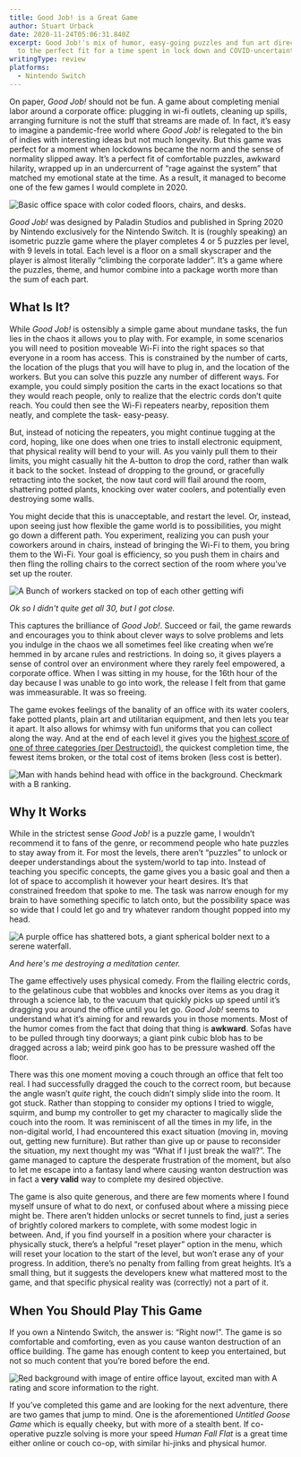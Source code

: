 ```yaml
---
title: Good Job! is a Great Game
author: Stuart Urback
date: 2020-11-24T05:06:31.840Z
excerpt: Good Job!'s mix of humor, easy-going puzzles and fun art direction led
  to the perfect fit for a time spent in lock down and COVID-uncertainty.
writingType: review
platforms:
  - Nintendo Switch
---
```

On paper, *Good Job!* should not be fun.  A game about completing menial labor around a corporate office: plugging in wi-fi outlets, cleaning up spills, arranging furniture is not the stuff that streams are made of. In fact, it’s easy to imagine a pandemic-free world where *Good Job!* is relegated to the bin of indies with interesting ideas but not much longevity.  But this game was perfect for a moment when lockdowns became the norm and the sense of normality slipped away.  It’s a perfect fit of comfortable puzzles, awkward hilarity, wrapped up in an undercurrent of “rage against the system” that matched my emotional state at the time. As a result, it managed to become one of the few games I would complete in 2020.

![Basic office space with color coded floors, chairs, and desks.](/static/img/2020041111281300-d696f166b39f21d053e294e03172915d.webp "Menial Office Task")

*Good Job!*  was designed by Paladin Studios and published in Spring 2020 by Nintendo exclusively for the Nintendo Switch. It is (roughly speaking) an isometric puzzle game where the player completes 4 or 5 puzzles per level, with 9 levels in total.  Each level is a floor on a small skyscraper and the player is almost literally “climbing the corporate ladder”.  It’s a game where the puzzles, theme, and humor combine into a package worth more than the sum of each part. 

## What Is It?

While *Good Job!* is ostensibly a simple game about mundane tasks, the fun lies in the chaos it allows you to play with.  For example, in some scenarios you will need to position moveable Wi-Fi into the right spaces so that everyone in a room has access.  This is constrained by the number of carts, the location of the plugs that you will have to plug in, and the location of the workers.  But you can solve this puzzle any number of different ways.  For example, you could simply position the carts in the exact locations so that they would reach people, only to realize that the electric cords don’t quite reach.  You could then see the Wi-Fi repeaters nearby, reposition them neatly, and complete the task- easy-peasy. 

But, instead of noticing the repeaters, you might continue tugging at the cord, hoping, like one does when one tries to install electronic equipment, that physical reality will bend to your will.  As you vainly pull them to their limits, you might casually hit the A-button to drop the cord, rather than walk it back to the socket.  Instead of dropping to the ground, or gracefully retracting into the socket, the now taut cord will flail around the room, shattering potted plants, knocking over water coolers, and potentially even destroying some walls. 

You might decide that this is unacceptable, and restart the level.  Or, instead, upon seeing just how flexible the game world is to possibilities, you might go down a different path.  You experiment, realizing you can push your coworkers around in chairs, instead of bringing the Wi-Fi to them, you bring them to the Wi-Fi.  Your goal is efficiency, so you push them in chairs and then fling the rolling chairs to the correct section of the room where you’ve set up the router.



![A Bunch of workers stacked on top of each other getting wifi](/static/img/2020112114371200-d696f166b39f21d053e294e03172915d.webp "Stacked Wifi")

*Ok so I didn't quite get all 30, but I got close.*

This captures the brilliance of *Good Job!*. Succeed or fail, the game rewards and encourages you to think about clever ways to solve problems and lets you indulge in the chaos we all sometimes feel like creating when we’re hemmed in by arcane rules and restrictions.  In doing so, it gives players a sense of control over an environment where they rarely feel empowered, a corporate office.  When I was sitting in my house, for the 16th hour of the day because I was unable to go into work, the release I felt from that game was immeasurable.  It was so freeing.

The game evokes feelings of the banality of an office with its water coolers, fake potted plants, plain art and utilitarian equipment, and then lets you tear it apart.  It also allows for whimsy with fun uniforms that you can collect along the way. And at the end of each level it gives you the [highest score of one of three categories (per Destructoid)](https://www.destructoid.com/stories/review-good-job--585148.phtml), the quickest completion time, the fewest items broken, or the total cost of items broken (less cost is better).

![Man with hands behind head with office in the background. Checkmark with a B ranking.](/static/img/2020040519204800-d696f166b39f21d053e294e03172915d.webp "Good Job! Rating")

## Why It Works

While in the strictest sense *Good Job!* is a puzzle game, I wouldn’t recommend it to fans of the genre, or recommend people who hate puzzles to stay away from it. For most the levels, there aren’t “puzzles” to unlock or deeper understandings about the system/world to tap into.  Instead of teaching you specific concepts, the game gives you a basic goal and then a lot of space to accomplish it however your heart desires.  It’s that constrained freedom that spoke to me.  The task was narrow enough for my brain to have something specific to latch onto, but the possibility space was so wide that I could let go and try whatever random thought popped into my head.

![A purple office has shattered bots, a giant spherical bolder next to a serene waterfall.](/static/img/2020040415540400-d696f166b39f21d053e294e03172915d.webp "Destroyed Meditation Center")

*And here's me destroying a meditation center.*

The game effectively uses physical comedy.  From the flailing electric cords, to the gelatinous cube that wobbles and knocks over items as you drag it through a science lab, to the vacuum that quickly picks up speed until it’s dragging you around the office until you let go.  *Good Job!* seems to understand what it’s aiming for and rewards you in those moments.  Most of the humor comes from the fact that doing that thing is **awkward**. Sofas have to be pulled through tiny doorways; a giant pink cubic blob has to be dragged across a lab; weird pink goo has to be pressure washed off the floor.

There was this one moment moving a couch through an office that felt too real.  I had successfully dragged the couch to the correct room, but because the angle wasn’t *quite* right, the couch didn’t simply slide into the room.  It got stuck.  Rather than stopping to consider my options I tried to wiggle, squirm, and bump my controller to get my character to magically slide the couch into the room.  It was reminiscent of all the times in my life, in the non-digital world, I had encountered this exact situation (moving in, moving out, getting new furniture).  But rather than give up or pause to reconsider the situation, my next thought my was “What if I just break the wall?”.  The game managed to capture the desperate frustration of the moment, but also to let me escape into a fantasy land where causing wanton destruction was in fact a **very valid** way to complete my desired objective. 

The game is also quite generous, and there are few moments where I found myself unsure of what to do next, or confused about where a missing piece might be. There aren’t hidden unlocks or secret tunnels to find, just a series of brightly colored markers to complete, with some modest logic in between.  And, if you find yourself in a position where your character is physically stuck, there’s a helpful “reset player” option in the menu, which will reset your location to the start of the level, but won’t erase any of your progress.  In addition, there’s no penalty from falling from great heights.  It’s a small thing, but it suggests the developers knew what mattered most to the game, and that specific physical reality was (correctly) not a part of it. 

## When You Should Play This Game

If you own a Nintendo Switch, the answer is: “Right now!”.  The game is so comfortable and comforting, even as you cause wanton destruction of an office building.  The game has enough content to keep you entertained, but not so much content that you’re bored before the end.

![Red background with image of entire office layout, excited man with A rating and score information to the right.](/static/img/2020041100004300-d696f166b39f21d053e294e03172915d.webp "Good Job! with A grade.")

If you’ve completed this game and are looking for the next adventure, there are two games that jump to mind.  One is the aforementioned *Untitled Goose Game* which is equally cheeky, but with more of a stealth bent.  If co-operative puzzle solving is more your speed *Human Fall Flat* is a great time either online or couch co-op, with similar hi-jinks and physical humor.

